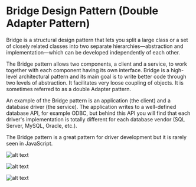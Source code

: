 # Bridge Design Pattern (Double Adapter Pattern)

Bridge is a structural design pattern that lets you split a large
class or a set of closely related classes into two separate
hierarchies—abstraction and implementation—which can be
developed independently of each other.

The Bridge pattern allows two components, a client and a service, to work together with each component having its own interface. Bridge is a high-level architectural pattern and its main goal is to write better code through two levels of abstraction. It facilitates very loose coupling of objects. It is sometimes referred to as a double Adapter pattern.

An example of the Bridge pattern is an application (the client) and a database driver (the service). The application writes to a well-defined database API, for example ODBC, but behind this API you will find that each driver's implementation is totally different for each database vendor (SQL Server, MySQL, Oracle, etc.).

The Bridge pattern is a great pattern for driver development but it is rarely seen in JavaScript.

![alt text](https://github.com/nchathu2014/design-pattern-final/blob/pattern/bridge/src/images/pattern_bridge.JPG?raw=true)

![alt text](https://github.com/nchathu2014/design-pattern-final/blob/pattern/bridge/src/images/pattern_bridge_1.JPG?raw=true)

![alt text](https://github.com/nchathu2014/design-pattern-final/blob/pattern/bridge/src/images/pattern_bridge_2.JPG?raw=true)

